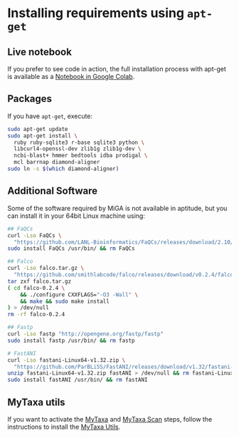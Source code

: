 # Installing requirements using `apt-get`

## Live notebook

If you prefer to see code in action, the full installation process
with apt-get is available as a
[Notebook in Google Colab](https://colab.research.google.com/drive/1DhEMlcFwGgzW6q_fGEHLsihRSTK6ZRXD).

## Packages

If you have `apt-get`, execute:

```bash
sudo apt-get update
sudo apt-get install \
  ruby ruby-sqlite3 r-base sqlite3 python \
  libcurl4-openssl-dev zlib1g zlib1g-dev \
  ncbi-blast+ hmmer bedtools idba prodigal \
  mcl barrnap diamond-aligner
sudo ln -s $(which diamond-aligner)
```

## Additional Software

Some of the software required by MiGA is not available in aptitude, but
you can install it in your 64bit Linux machine using:

```bash
## FaQCs
curl -Lso FaQCs \
  "https://github.com/LANL-Bioinformatics/FaQCs/releases/download/2.10/FaQCs_linux_x86_64"
sudo install FaQCs /usr/bin/ && rm FaQCs

## Falco
curl -Lso falco.tar.gz \
  "https://github.com/smithlabcode/falco/releases/download/v0.2.4/falco-0.2.4.tar.gz"
tar zxf falco.tar.gz
( cd falco-0.2.4 \
    && ./configure CXXFLAGS="-O3 -Wall" \
    && make && sudo make install
) > /dev/null
rm -rf falco-0.2.4

## Fastp
curl -Lso fastp "http://opengene.org/fastp/fastp"
sudo install fastp /usr/bin/ && rm fastp

# FastANI
curl -Lso fastani-Linux64-v1.32.zip \
  "https://github.com/ParBLiSS/FastANI/releases/download/v1.32/fastani-Linux64-v1.32.zip"
unzip fastani-Linux64-v1.32.zip fastANI > /dev/null && rm fastani-Linux64-v1.32.zip
sudo install fastANI /usr/bin/ && rm fastANI
```

## MyTaxa utils

If you want to activate the [MyTaxa](../part5/workflow.md#mytaxa) and
[MyTaxa Scan](../part5/workflow.md#mytaxa-scan) steps, follow the instructions
to install the [MyTaxa Utils](mytaxa.md).

